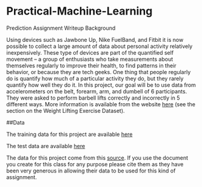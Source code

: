 # Practical-Machine-Learning
Prediction Assignment Writeup
Background

Using devices such as Jawbone Up, Nike FuelBand, and Fitbit it is now possible to collect a large amount of data about personal activity relatively inexpensively. These type of devices are part of the quantified self movement – a group of enthusiasts who take measurements about themselves regularly to improve their health, to find patterns in their behavior, or because they are tech geeks. One thing that people regularly do is quantify how much of a particular activity they do, but they rarely quantify how well they do it. In this project, our goal will be to use data from accelerometers on the belt, forearm, arm, and dumbell of 6 participants. They were asked to perform barbell lifts correctly and incorrectly in 5 different ways. More information is available from the website [here](http://web.archive.org/web/20161224072740/http:/groupware.les.inf.puc-rio.br/har) (see the section on the Weight Lifting Exercise Dataset).

##Data

The training data for this project are available [here](https://d396qusza40orc.cloudfront.net/predmachlearn/pml-training.csv)

The test data are available [here](https://d396qusza40orc.cloudfront.net/predmachlearn/pml-testing.csv)

The data for this project come from this [source](http://web.archive.org/web/20161224072740/http:/groupware.les.inf.puc-rio.br/har). If you use the document you create for this class for any purpose please cite them as they have been very generous in allowing their data to be used for this kind of assignment.
